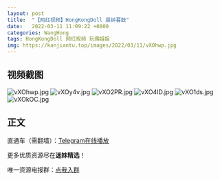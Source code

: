 ```yaml
---
layout: post
title:  "【网红视频】HongKongDoll 晨钟暮鼓"
date:   2022-03-11 11:09:22 +0800
categories: WangHong
tags: HongKongDoll 网红视频 玩偶姐姐
img: https://kanjiantu.top/images/2022/03/11/vXOhwp.jpg
---
```



## 视频截图


![vXOhwp.jpg](https://kanjiantu.top/images/2022/03/11/vXOhwp.jpg)
![vXOy4v.jpg](https://kanjiantu.top/images/2022/03/11/vXOy4v.jpg)
![vXO2PR.jpg](https://kanjiantu.top/images/2022/03/11/vXO2PR.jpg)
![vXO4ID.jpg](https://kanjiantu.top/images/2022/03/11/vXO4ID.jpg)
![vXO1ds.jpg](https://kanjiantu.top/images/2022/03/11/vXO1ds.jpg)
![vXOkOC.jpg](https://kanjiantu.top/images/2022/03/11/vXOkOC.jpg)


## 正文

直通车（需翻墙）：[Telegram在线播放](https://t.me/mimeijingxuan/20)

更多优质资源尽在**迷妹精选**！

唯一资源电报群：[点我入群](https://t.me/mimeijingxuan)


